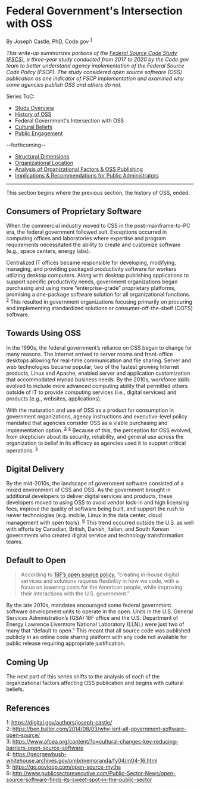 # Federal Government's Intersection with OSS
By Joseph Castle, PhD, Code.gov <sup>[1](#fn1)</sup>

*This write-up summarizes portions of the [Federal Source Code Study (FSCS)](https://github.com/GSA/code-gov/blob/master/docs/FederalSourceCodeStudy/FederalSourceCodeStudy.pdf), a three-year study conducted from 2017 to 2020 by the Code.gov team to better understand agency implementation of the Federal Source Code Policy (FSCP). The study considered open source software (OSS) publication as one indicator of FSCP implementation and examined why some agencies publish OSS and others do not.*

Series ToC:
- [Study Overview](study_overview.md)
- [History of OSS](history_of_OSS.md)
- Federal Government's Intersection with OSS
- [Cultural Beliefs](cultural_beliefs.md)
- [Public Engagement](public_engagement.md)

--forthcoming--
- [Structural Dimensions](#)
- [Organizational Location](#)
- [Analysis of Organizational Factors & OSS Publishing](#)
- [Implications & Recommendations for Public Administrators](#)

---

This section begins where the previous section, the history of OSS, ended.

## Consumers of Proprietary Software

When the commercial industry moved to CSS in the post-mainframe-to-PC era, the federal government followed suit. Exceptions occurred in computing offices and laboratories where expertise and program requirements necessitated the ability to create and customize software (e.g., space centers, energy labs). 

Centralized IT offices became responsible for developing, modifying, managing, and providing packaged productivity software for workers utilizing desktop computers. Along with desktop publishing applications to support specific productivity needs, government organizations began purchasing and using more “enterprise-grade” proprietary platforms, promising a one-package software solution for all organizational functions. <sup>[2](#fn2)</sup> This resulted in government organizations focusing primarily on procuring and implementing standardized solutions or consumer-off-the-shelf (COTS) software.

## Towards Using OSS

In the 1990s, the federal government’s reliance on CSS began to change for many reasons. The Internet arrived to server rooms and front-office desktops allowing for real-time communication and file sharing. Server and web technologies became popular; two of the fastest growing Internet products, Linux and Apache, enabled server and application customization that accommodated myriad business needs. By the 2010s, workforce skills evolved to include more advanced computing ability that permitted others outside of IT to provide computing services (i.e., digital services) and products (e.g., websites, applications).

With the maturation and use of OSS as a product for consumption in government organizations, agency instructions and executive-level policy mandated that agencies consider OSS as a viable purchasing and implementation option. <sup>[3](#fn3)</sup> <sup>[4](#fn4)</sup> Because of this, the perception for OSS evolved, from skepticism about its security, reliability, and general use across the organization to belief in its efficacy as agencies used it to support critical operations. <sup>[5](#fn5)</sup>

## Digital Delivery

By the mid-2010s, the landscape of government software consisted of a mixed environment of CSS and OSS. As the government brought in additional developers to deliver digital services and products, these developers moved to using OSS to avoid vendor lock-in and high licensing fees, improve the quality of software being built, and support the rush to newer technologies (e.g. mobile, Linux in the data center, cloud management with open tools). <sup>[6](#fn6)</sup> This trend occurred outside the U.S. as well with efforts by Canadian, British, Danish, Italian, and South Korean governments who created digital service and technology transformation teams.

## Default to Open

> According to [18F’s open source policy](https://github.com/18F/open-source-policy), “creating in-house digital services and solutions requires flexibility in how we code, with a focus on lowering costs for the American people, while improving their interactions with the U.S. government.”

By the late 2010s, mandates encouraged some federal government software development units to operate in the open. Units in the U.S. General Services Administration’s (GSA) 18F office and the U.S. Department of Energy Lawrence Livermore National Laboratory (LLNL) were just two of many that “default to open.” This meant that all source code was published publicly in an online code sharing platform with any code not available for public release requiring appropriate justification.

## Coming Up

The next part of this series shifts to the analysis of each of the organizational factors affecting OSS publication and begins with cultural beliefs.

## References

<a name='fn1'>1</a>: https://digital.gov/authors/joseph-castle/  
<a name='fn2'>2</a>: https://ben.balter.com/2014/08/03/why-isnt-all-government-software-open-source/  
<a name='fn3'>3</a>: https://www.afcea.org/content/?q=cultural-changes-key-reducing-barriers-open-source-software  
<a name='fn4'>4</a>: https://georgewbush-whitehouse.archives.gov/omb/memoranda/fy04/m04-16.html  
<a name='fn5'>5</a>: https://go.govloop.com/open-source-myths  
<a name='fn6'>6</a>: http://www.publicsectorexecutive.com/Public-Sector-News/open-source-software-finds-its-sweet-spot-in-the-public-sector